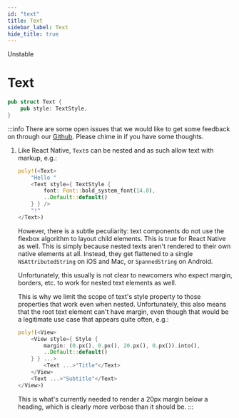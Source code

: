 ```yaml
---
id: "text"
title: Text
sidebar_label: Text
hide_title: true
---
```


<span className="badge badge--danger">Unstable</span>

<h1 style={{ marginTop: 0 }}>Text</h1>

```rust title="Definition"
pub struct Text {
    pub style: TextStyle,
}
```

:::info
There are some open issues that we would like to get some feedback on through
our [Github](https://github.com/polyhorn/polyhorn). Please chime in if you have
some thoughts.

1. Like React Native, `Text`s can be nested and as such allow text with markup,
   e.g.:
   ```rust
   poly!(<Text>
       "Hello "
       <Text style={ TextStyle {
           font: Font::bold_system_font(14.0),
           ..Default::default()
       } } />
       "!"
   </Text>)
   ```
   However, there is a subtle peculiarity: text components do not use the
   flexbox algorithm to layout child elements. This is true for React Native as
   well. This is simply because nested texts aren't rendered to their own
   native elements at all. Instead, they get flattened to a single
   `NSAttributedString` on iOS and Mac, or `SpannedString` on Android.

   Unfortunately, this usually is not clear to newcomers who expect margin,
   borders, etc. to work for nested text elements as well.

   This is why we limit the scope of text's style property to those properties
   that work even when nested. Unfortunately, this also means that the root text
   element can't have margin, even though that would be a legitimate use case
   that appears quite often, e.g.:

   ```rust
   poly!(<View>
       <View style={ Style {
           margin: (0.px(), 0.px(), 20.px(), 0.px()).into(),
           ..Default::default()
       } } ...>
           <Text ...>"Title"</Text>
       </View>
       <Text ...>"Subtitle"</Text>
   </View>)
   ```
   
   This is what's currently needed to render a 20px margin below a heading,
   which is clearly more verbose than it should be.
:::